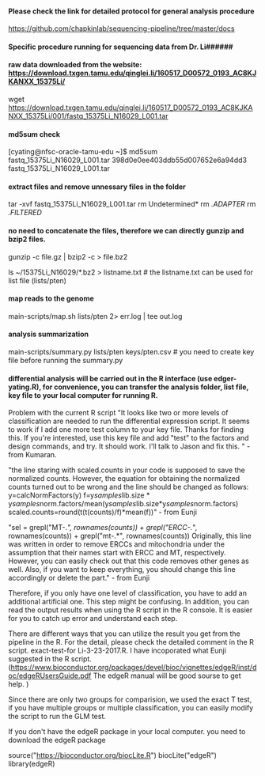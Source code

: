 #### Please check the link for detailed protocol for general analysis procedure #####

https://github.com/chapkinlab/sequencing-pipeline/tree/master/docs

#### Specific procedure running for sequencing data from Dr. Li######

####  raw data downloaded from the website: https://download.txgen.tamu.edu/qinglei.li/160517_D00572_0193_AC8KJKANXX_15375Li/
    
wget https://download.txgen.tamu.edu/qinglei.li/160517_D00572_0193_AC8KJKANXX_15375Li/001/fastq_15375Li_N16029_L001.tar

#### md5sum check 
[cyating@nfsc-oracle-tamu-edu ~]$ md5sum fastq_15375Li_N16029_L001.tar
398d0e0ee403ddb55d007652e6a94dd3  fastq_15375Li_N16029_L001.tar

####  extract files and remove unnessary files in the folder
tar -xvf fastq_15375Li_N16029_L001.tar
rm Undetermined*
rm *.ADAPTER*
rm *.FILTERED*

#### no need to concatenate the files, therefore we can directly gunzip and bzip2 files. 
gunzip -c file.gz | bzip2 -c > file.bz2

ls ~/15375Li_N16029/*.bz2 > listname.txt  # the listname.txt can be used for list file (lists/pten)

#### map reads to the genome
main-scripts/map.sh lists/pten 2> err.log | tee out.log

#### analysis summarization
main-scripts/summary.py lists/pten keys/pten.csv #  you need to create key file before running the summary.py

#### differential analysis will be carried out in the R interface (use edger-yating.R), for convenience, you can transfer the analysis folder, list file, key file to your local computer for running R.

Problem with the current R script
"It looks like two or more levels of classification are needed to run the differential expression script. It seems to work if I add one more test column to your key file. Thanks for finding this. If you're interested, use this key file and add "test" to the factors and design commands, and try. It should work. I'll talk to Jason and fix this. " - from Kumaran. 

"the line staring with scaled.counts in your code is supposed to save the normalized counts. However, the equation for obtaining the normalized counts turned out to be wrong and the line should be changed as follows:
y=calcNormFactors(y)
f=y$samples$lib.size * y$samples$norm.factors/mean(y$samples$lib.size*y$samples$norm.factors)
scaled.counts=round(t(t(counts)/f)*mean(f))" - from Eunji

"sel = grepl("MT-.*", rownames(counts)) + grepl("ERCC-.*", rownames(counts)) + grepl("mt-.*", rownames(counts))
Originally, this line was written in order to remove ERCCs and mitochondria under the assumption that their names start with ERCC and MT, respectively. However, you can easily check out that this code removes other genes as well. Also, if you want to keep everything, you should change this line accordingly or delete the part." - from Eunji

Therefore, if you only have one level of classification, you have to add an additional artificial one. This step might be confusing. 
In addition, you can read the output results when using the R script in the R console. It is easier for you to catch up error and understand each step. 

There are different ways that you can utilize the result you get from the pipeline  in the R. For the detail, please check the detailed comment in the R script. exact-test-for Li-3-23-2017.R. I have incoporated what Eunji suggested in the R script. 
(https://www.bioconductor.org/packages/devel/bioc/vignettes/edgeR/inst/doc/edgeRUsersGuide.pdf  The edgeR manual will be good sourse to get help. )

Since there are only two groups for comparision, we used the exact T test, if you have multiple groups or multiple classification, you can easily modify the script to run the GLM test.



If you don't have the edgeR package in your local computer. you need to download the edgeR package

source("https://bioconductor.org/biocLite.R")
biocLite("edgeR")
library(edgeR)


 
